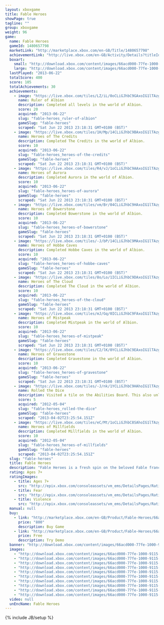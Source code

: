 ```yaml
---
layout: xboxgame
title: Fable Heroes
showPage: true
tagline: ""
group: xboxgame
weight: 96
game: 
  name: Fable Heroes
  gameId: 1480657798
  marketLink: "http://marketplace.xbox.com/en-GB/Title/1480657798"
  achievementLink: "http://live.xbox.com/en-GB/Activity/Details?titleId=1480657798"
  boxart: 
    small: "http://download.xbox.com/content/images/66acd000-77fe-1000-9115-d80258410b86/2057/boxartsm.jpg"
    large: "http://download.xbox.com/content/images/66acd000-77fe-1000-9115-d80258410b86/2057/boxartlg.jpg"
  lastPlayed: "2013-06-22"
  totalScore: 400
  score: 105
  totalAchievements: 30
  achievements: 
    - image: "https://live.xbox.com/tiles/LZ/iL/0oCLiGJhbC9GAxoIG1lTAzg2L2FjaC8wLzkyAAAAAOfn5-2kmDE=.jpg"
      name: Ruler of Albion
      description: Completed all levels in the world of Albion.
      score: 20
      acquired: "2013-06-22"
      slug: "fable-heroes_ruler-of-albion"
      gameSlug: "fable-heroes"
      scraped: "Sat Jun 22 2013 23:18:31 GMT+0100 (BST)"
    - image: "https://live.xbox.com/tiles/1H/Mp/14CLiGJhbC9BAxoIG1lTAzg2L2FjaC8wLzk1AAAAAOfn5-gGc8g=.jpg"
      name: Heroes of The Credits
      description: Completed The Credits in the world of Albion.
      score: 10
      acquired: "2013-06-22"
      slug: "fable-heroes_heroes-of-the-credits"
      gameSlug: "fable-heroes"
      scraped: "Sat Jun 22 2013 23:18:31 GMT+0100 (BST)"
    - image: "https://live.xbox.com/tiles/R4/vJ/1oCLiGJhbC9AAxoIG1lTAzg2L2FjaC8wLzk0AAAAAOfn5-nmi1s=.jpg"
      name: Heroes of Aurora
      description: Completed Aurora in the world of Albion.
      score: 10
      acquired: "2013-06-22"
      slug: "fable-heroes_heroes-of-aurora"
      gameSlug: "fable-heroes"
      scraped: "Sat Jun 22 2013 23:18:31 GMT+0100 (BST)"
    - image: "https://live.xbox.com/tiles/vm/Br/04CLiGJhbC9HAxoIG1lTAzg2L2FjaC8wLzkzAAAAAOfn5-xEYKI=.jpg"
      name: Heroes of Bowerstone
      description: Completed Bowerstone in the world of Albion.
      score: 10
      acquired: "2013-06-22"
      slug: "fable-heroes_heroes-of-bowerstone"
      gameSlug: "fable-heroes"
      scraped: "Sat Jun 22 2013 23:18:31 GMT+0100 (BST)"
    - image: "https://live.xbox.com/tiles/-J/bP/14CLiGJhbC9MAxoIG1lTAzg2L2FjaC8wLzk4AAAAAOfn5-jgluA=.jpg"
      name: Heroes of Hobbe Caves
      description: Completed Hobbe Caves in the world of Albion.
      score: 10
      acquired: "2013-06-22"
      slug: "fable-heroes_heroes-of-hobbe-caves"
      gameSlug: "fable-heroes"
      scraped: "Sat Jun 22 2013 23:18:31 GMT+0100 (BST)"
    - image: "https://live.xbox.com/tiles/8o/Lo/1ICLiGJhbC9DAxoIG1lTAzg2L2FjaC8wLzk3AAAAAOfn5-vHgu4=.jpg"
      name: Heroes of The Cloud
      description: Completed The Cloud in the world of Albion.
      score: 10
      acquired: "2013-06-22"
      slug: "fable-heroes_heroes-of-the-cloud"
      gameSlug: "fable-heroes"
      scraped: "Sat Jun 22 2013 23:18:31 GMT+0100 (BST)"
    - image: "https://live.xbox.com/tiles/mJ/Gq/0ICLiGJhbC9FAxoIG1lTAzg2L2FjaC8wLzkxAAAAAOfn5-+FkYQ=.jpg"
      name: Heroes of Mistpeak
      description: Completed Mistpeak in the world of Albion.
      score: 10
      acquired: "2013-06-22"
      slug: "fable-heroes_heroes-of-mistpeak"
      gameSlug: "fable-heroes"
      scraped: "Sat Jun 22 2013 23:18:31 GMT+0100 (BST)"
    - image: "https://live.xbox.com/tiles/C2/lK/0YCLiGJhbC9EAxoIG1lTAzg2L2FjaC8wLzkwAAAAAOfn5-5laRc=.jpg"
      name: Heroes of Gravestone
      description: Completed Gravestone in the world of Albion.
      score: 10
      acquired: "2013-06-22"
      slug: "fable-heroes_heroes-of-gravestone"
      gameSlug: "fable-heroes"
      scraped: "Sat Jun 22 2013 23:18:31 GMT+0100 (BST)"
    - image: "https://live.xbox.com/tiles/-J/nk/1YCLiGJhbC9HAhoIG1lTAzg2L2FjaC8wLzgzAAAAAOfn5-rLmeA=.jpg"
      name: Rolled the Dice
      description: Visited a tile on the Abilities Board. This also unlocked a tile on the Inner Board.
      score: 5
      acquired: "2012-05-04"
      slug: "fable-heroes_rolled-the-dice"
      gameSlug: "fable-heroes"
      scraped: "2013-04-02T23:25:54.151Z"
    - image: "https://live.xbox.com/tiles/eC/Mt/1oCLiGJhbC8SAhoIG1lTAzg2L2FjaC8wLzhmAAAAAOfn5-kCI2Q=.jpg"
      name: Heroes of Millfields
      description: Completed Millfields in the world of Albion.
      score: 10
      acquired: "2012-05-04"
      slug: "fable-heroes_heroes-of-millfields"
      gameSlug: "fable-heroes"
      scraped: "2013-04-02T23:25:54.151Z"
  slug: "fable-heroes"
  title: Fable Heroes
  description: "Fable Heroes is a fresh spin on the beloved Fable franchise in which up to four players play both cooperatively and competitively in this hack-and-slash adventure.  Work together as heroes of Albion to defeat familiar foes and new enemies while collecting as many gold coins as possible to unlock upgrades, characters, and items in both this game and Fable: The Journey for Xbox 360."
  rating: Ages 7+
  ratingImages: 
    - title: Ages 7+
      src: "http://epix.xbox.com/consoleassets/vm_ems/DetailsPages/RatingSystemID/14/default/Values/14002.png"
    - title: Fear
      src: "http://epix.xbox.com/consoleassets/vm_ems/DetailsPages/RatingSystemID/14/default/Descriptors/14003.png"
    - title: Violence
      src: "http://epix.xbox.com/consoleassets/vm_ems/DetailsPages/RatingSystemID/14/default/Descriptors/14005.png"
  manual: null
  buy: 
    - link: "http://marketplace.xbox.com/en-GB/Product/Fable-Heroes/66acd000-77fe-1000-9115-d80258410b86?purchase=1&amp;DownloadType=Game"
      price: "800"
      description: Buy Game
    - link: "http://marketplace.xbox.com/en-GB/Product/Fable-Heroes/66acd000-77fe-1000-9115-d80258410b86?purchase=1&amp;DownloadType=GameDemo"
      price: Free
      description: Try Demo
  banner: "http://download.xbox.com/content/images/66acd000-77fe-1000-9115-d80258410b86/1033/banner.png"
  images: 
    - "http://download.xbox.com/content/images/66acd000-77fe-1000-9115-d80258410b86/1033/screenlg1.jpg"
    - "http://download.xbox.com/content/images/66acd000-77fe-1000-9115-d80258410b86/1033/screenlg2.jpg"
    - "http://download.xbox.com/content/images/66acd000-77fe-1000-9115-d80258410b86/1033/screenlg3.jpg"
    - "http://download.xbox.com/content/images/66acd000-77fe-1000-9115-d80258410b86/1033/screenlg4.jpg"
    - "http://download.xbox.com/content/images/66acd000-77fe-1000-9115-d80258410b86/1033/screenlg5.jpg"
    - "http://download.xbox.com/content/images/66acd000-77fe-1000-9115-d80258410b86/1033/screenlg6.jpg"
    - "http://download.xbox.com/content/images/66acd000-77fe-1000-9115-d80258410b86/1033/screenlg7.jpg"
    - "http://download.xbox.com/content/images/66acd000-77fe-1000-9115-d80258410b86/1033/screenlg8.jpg"
    - "http://download.xbox.com/content/images/66acd000-77fe-1000-9115-d80258410b86/1033/screenlg9.jpg"
    - "http://download.xbox.com/content/images/66acd000-77fe-1000-9115-d80258410b86/1033/screenlg10.jpg"
  video: null
  unEncName: Fable Heroes
---
```

{% include JB/setup %}